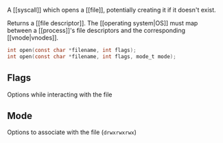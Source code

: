 A [[syscall]] which opens a [[file]], potentially creating it if it doesn't exist.

Returns a [[file descriptor]]. The [[operating system|OS]] must map between a [[process]]'s file descriptors and the corresponding [[vnode|vnodes]].

```c
int open(const char *filename, int flags);
int open(const char *filename, int flags, mode_t mode);
```

## Flags
Options while interacting with the file

## Mode
Options to associate with the file (`drwxrwxrwx`)
